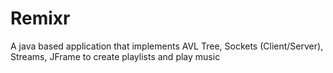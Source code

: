 # Remixr

A java based application that implements AVL Tree, Sockets (Client/Server), Streams, JFrame to create playlists and play music
